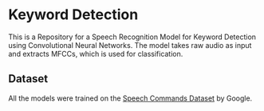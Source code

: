 # Keyword Detection
This is a Repository for a Speech Recognition Model for Keyword Detection using Convolutional Neural Networks. The model takes raw audio as input and extracts MFCCs, which is used for classification. 

## Dataset

All the models were trained on the  [Speech Commands Dataset](https://ai.googleblog.com/2017/08/launching-speech-commands-dataset.html) by Google.
